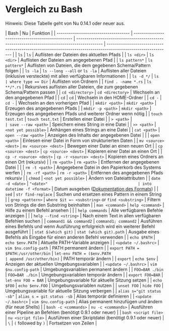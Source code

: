 # Vergleich zu Bash

Hinweis: Diese Tabelle geht von Nu 0.14.1 oder neuer aus.

| Bash                                 | Nu                                               | Funktion                                                                                    |
| ------------------------------------ | ------------------------------------------------ | ------------------------------------------------------------------------------------------- | ------------------------------------------------------------------------------------------------------------- |
| `ls`                                 | `ls`                                             | Auflisten der Dateien des aktuellen Pfads                                                   |
| `ls <dir>`                           | `ls <dir>`                                       | Auflisten der Dateien am angegebenen Pfad                                                   |
| `ls pattern*`                        | `ls pattern*`                                    | Auflisten von Dateien, die dem gegebenen Schema/Pattern folgen                              |
| `ls -la`                             | `ls --long --all` or `ls -la`                    | Auflisten aller Dateien (inklusive versteckte) mit allen verfügbaren Informationen          |
| `ls -d */`                           | `ls                                              | where type == Dir`                                                                          | Auflisten von Ordnern                                                                                         |
| `find . -name *.rs`                  | `ls **/*.rs`                                     | Rekursives auflisten aller Dateien, die zum gegebenen Schema/Pattern passen                 |
| `cd <directory>`                     | `cd <directory>`                                 | Wechseln an den angegebenen Pfad                                                            |
| `cd`                                 | `cd`                                             | Wechseln in den HOME-Ordner                                                                 |
| `cd -`                               | `cd -`                                           | Wechseln an den vorherigen Pfad                                                             |
| `mkdir <path>`                       | `mkdir <path>`                                   | Erzeugen des angegebenen Pfads                                                              |
| `mkdir -p <path>`                    | `mkdir <path>`                                   | Erzeugen des angegebenen Pfads und weiterer Ordner wenn nötig                               |
| `touch test.txt`                     | `touch test.txt`                                 | Erstellen einer Datei                                                                       |
| `> <path>`                           | `                                                | save --raw <path>`                                                                          | Speichern eines String in eine Datei                                                                          |
| `>> <path>`                          | `<not yet possible>`                             | Anhängen eines Strings an eine Datei                                                        |
| `cat <path>`                         | `open --raw <path>`                              | Anzeigen des Inhalts der angegebenen Datei                                                  |
|                                      | `open <path>`                                    | Einlesen einer Datei in Form von strukturierten Daten                                       |
| `mv <source> <dest>`                 | `mv <source> <dest>`                             | Bewegen einer Datei an einen neuen Ort                                                      |
| `cp <source> <dest>`                 | `cp <source> <dest>`                             | Kopieren einer Datei an einen Ort                                                           |
| `cp -r <source> <dest>`              | `cp -r <source> <dest>`                          | Kopieren eines Ordners an einen Ort (rekursiv)                                              |
| `rm <path>`                          | `rm <path>`                                      | Entfernen der angegebenen Datei                                                             |
|                                      | `rm -t <path>`                                   | Angegebene Datei in den Papierkorb des Systems werfen                                       |
| `rm -rf <path>`                      | `rm -r <path>`                                   | Entfernen des angegebenen Pfads rekursiv                                                    |
| `chmod`                              | `<not yet possible>`                             | Ändern von Dateiattributen                                                                  |
| `date -d <date>`                     | `"<date>"                                        | into datetime -f <format>`                                                                  | Datum ausgeben ([Dokumentation des Formats](https://docs.rs/chrono/0.4.15/chrono/format/strftime/index.html)) |
| `sed`                                | `str find-replace`                               | Suchen und ersetzen eines Pattern in einem String                                           |
| `grep <pattern>`                     | `where $it =~ <substring>` or `find <substring>` | Filtern von Strings die den Substring beinhalten                                            |
| `man <command>`                      | `help <command>`                                 | Hilfe zu einem Befehl ansehen                                                               |
|                                      | `help commands`                                  | Alle verfügbaren Befehle anzeigen                                                           |
|                                      | `help --find <string>`                           | Nach einem Text in allen verfügbaren Befehlen suchen                                        |
| `command1 && command2`               | `command1; command2`                             | Ausführen eines Befehls und wenn Ausführung erfolgreich wird ein weiterer Befehl ausgeführt |
| `stat $(which git)`                  | `stat (which git).path`                          | Ausgabe eines Befehls als Eingabe für einen anderen Befehl verwenden                        |
| `echo $PATH`                         | `echo $env.PATH`                                 | Aktuelle PATH-Variable anzeigen                                                             |
| `<update ~/.bashrc>`                 | `vim $nu.config-path`                            | PATH permanent ändern                                                                       |
| `export PATH = $PATH:/usr/other/bin` | `let-env PATH = ($env.PATH                       | append /usr/other/bin)`                                                                     | PATH temporär ändern                                                                                          |
| `export`                             | `echo $env`                                      | Anzeigen der aktuellen Umgebungsvariablen                                                   |
| `<update ~/.bashrc>`                 | `vim $nu.config-path`                            | Umgebungsvariablen permanent ändern                                                         |
| `FOO=BAR ./bin`                      | `FOO=BAR ./bin`                                  | Umgebungsvariablen temporär ändern                                                          |
| `export FOO=BAR`                     | `let-env FOO = BAR`                              | Umgebungsvariable für aktuelle Sitzung setzen                                               |
| `echo $FOO`                          | `echo $env.FOO`                                  | Umgebungsvariablen nutzen                                                                   |
| `unset FOO`                          | `hide FOO`                                       | Umgebungsvariable für aktuelle Sitzung verbergen                                            |
| `alias s="git status -sb"`           | `alias s = git status -sb`                       | Alias temporär definieren                                                                   |
| `<update ~/.bashrc>`                 | `vim $nu.config-path`                            | Alias permanent hinzufügen und ändern (für neue Shells)                                     |
| `bash -c <commands>`                 | `nu -c <commands>`                               | Ausführen einer Pipeline an Befehlen (benötigt 0.9.1 oder neuer)                            |
| `bash <script file>`                 | `nu <script file>`                               | Ausführen einer Skriptdatei (benötigt 0.9.1 oder neuer)                                     |
| `\`                                  | `(` followed by `)`                              | Fortsetzen von Zeilen                                                                       |
